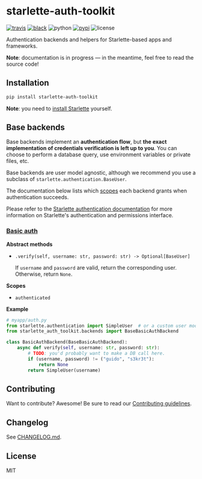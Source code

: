 # starlette-auth-toolkit

[![travis](https://img.shields.io/travis/florimondmanca/starlette-auth-toolkit.svg)](https://travis-ci.org/florimondmanca/starlette-auth-toolkit)
[![black](https://img.shields.io/badge/code_style-black-000000.svg)](https://github.com/ambv/black)
![python](https://img.shields.io/pypi/pyversions/starlette-auth-toolkit.svg)
[![pypi](https://img.shields.io/pypi/v/starlette-auth-toolkit.svg)](https://pypi.org/project/starlette-auth-toolkit)
![license](https://img.shields.io/badge/license-MIT-green.svg)

Authentication backends and helpers for Starlette-based apps and frameworks.

**Note**: documentation is in progress — in the meantime, feel free to read the source code!

## Installation

```bash
pip install starlette-auth-toolkit
```

**Note**: you need to [install Starlette](https://www.starlette.io/#installation) yourself.

## Base backends

Base backends implement an **authentication flow**, but **the exact implementation of credentials verification is left up to you**. You can choose to perform a database query, use environment variables or private files, etc.

Base backends are user model agnostic, although we recommend you use a subclass of `starlette.authentication.BaseUser`.

The documentation below lists which [scopes](https://www.starlette.io/authentication/#authcredentials) each backend grants when authentication succeeds.

Please refer to the [Starlette authentication documentation](https://www.starlette.io/authentication/) for more information on Starlette's authentication and permissions interface.

### [Basic auth](https://tools.ietf.org/html/rfc7617)

**Abstract methods**

- `.verify(self, username: str, password: str) -> Optional[BaseUser]`

  If `username` and `password` are valid, return the corresponding user. Otherwise, return `None`.

**Scopes**

- `authenticated`

**Example**

```python
# myapp/auth.py
from starlette.authentication import SimpleUser  # or a custom user model
from starlette_auth_toolkit.backends import BaseBasicAuthBackend

class BasicAuthBackend(BaseBasicAuthBackend):
    async def verify(self, username: str, password: str):
        # TODO: you'd probably want to make a DB call here.
        if (username, password) != ("guido", "s3kr3t"):
            return None
        return SimpleUser(username)
```

## Contributing

Want to contribute? Awesome! Be sure to read our [Contributing guidelines](https://github.com/florimondmanca/starlette-auth-toolkit/tree/master/CONTRIBUTING.md).

## Changelog

See [CHANGELOG.md](https://github.com/florimondmanca/starlette-auth-toolkit/tree/master/CHANGELOG.md).

## License

MIT
